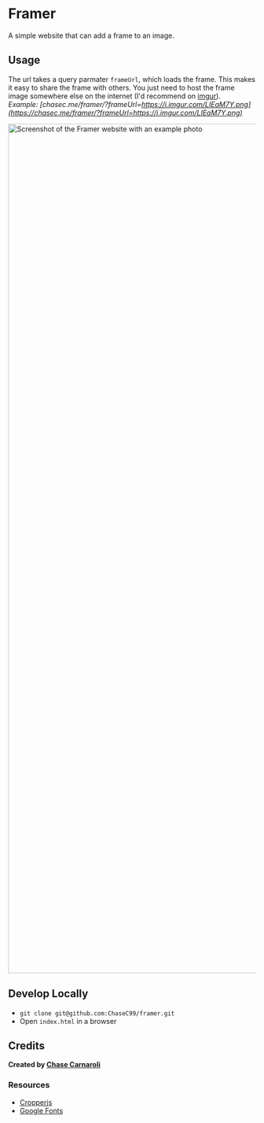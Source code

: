 # Framer
A simple website that can add a frame to an image.  

## Usage
The url takes a query parmater `frameUrl`, which loads the frame. This makes it easy to share the frame with others. You just need to host the frame image somewhere else on the internet (I'd recommend on [imgur](https://imgur.com)).   
_Example: [chasec.me/framer/?frameUrl=https://i.imgur.com/LIEaM7Y.png](https://chasec.me/framer/?frameUrl=https://i.imgur.com/LIEaM7Y.png)_

<img width="1727" alt="Screenshot of the Framer website with an example photo" src="https://user-images.githubusercontent.com/29494270/155882425-cae3eb53-50be-4e46-bc2b-36bbab1fd1f6.png">

## Develop Locally
- `git clone git@github.com:ChaseC99/framer.git`
- Open `index.html` in a browser

## Credits
**Created by [Chase Carnaroli](https://chasecarnaroli.com)**

### Resources
- [Cropperjs](https://github.com/fengyuanchen/cropperjs)
- [Google Fonts](https://fonts.google.com/)
